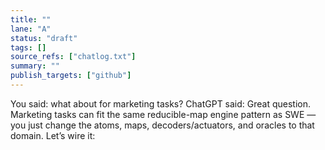 ```yaml
---
title: ""
lane: "A"
status: "draft"
tags: []
source_refs: ["chatlog.txt"]
summary: ""
publish_targets: ["github"]
---
```


You said:
what about for marketing tasks?
ChatGPT said:
Great question. Marketing tasks can fit the same reducible-map engine pattern as SWE — you just change the atoms, maps, decoders/actuators, and oracles to that domain. Let’s wire it:
